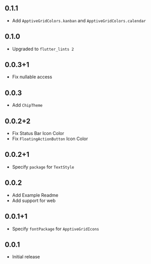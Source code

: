 ## 0.1.1
* Add `ApptiveGridColors.kanban` and `ApptiveGridColors.calendar`

## 0.1.0
* Upgraded to `flutter_lints 2`

## 0.0.3+1
* Fix nullable access

## 0.0.3
* Add `ChipTheme`

## 0.0.2+2
* Fix Status Bar Icon Color
* Fix `FloatingActionButton` Icon Color

## 0.0.2+1
* Specify `package` for `TextStyle`

## 0.0.2
* Add Example Readme
* Add support for web

## 0.0.1+1
* Specify `fontPackage` for `ApptiveGridIcons`

## 0.0.1
* Initial release
